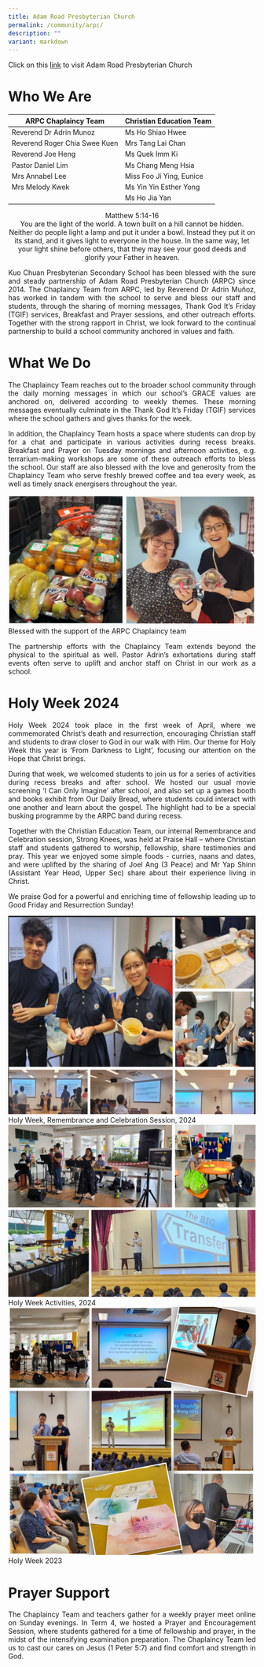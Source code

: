 ```yaml
---
title: Adam Road Presbyterian Church
permalink: /community/arpc/
description: ""
variant: markdown
---
```

Click on this [link](https://arpc.sg/) to visit Adam Road Presbyterian Church

# Who We Are


| ARPC Chaplaincy Team | Christian Education Team | 
| -------- | -------- | 
|Reverend Dr Adrin Munoz| Ms Ho Shiao Hwee    | 
|Reverend Roger Chia Swee Kuen| Mrs Tang Lai Chan|
|Reverend Joe Heng| Ms Quek Imm Ki    | 
|Pastor Daniel Lim| Ms Chang Meng Hsia|
|Mrs Annabel Lee| Miss Foo Ji Ying, Eunice    | 
|Mrs Melody Kwek| Ms Yin Yin Esther Yong|
|| Ms Ho Jia Yan   |


<p align="center">Matthew 5:14-16<br> 
You are the light of the world. A town built on a hill cannot be hidden. Neither do people light a lamp and put it under a bowl. Instead they put it on its stand, and it gives light to everyone in the house. In the same way, let your light shine before others, that they may see your good deeds and glorify your Father in heaven. </p>

<p align="justify">Kuo Chuan Presbyterian Secondary School has been blessed with the sure and steady partnership of Adam Road Presbyterian Church (ARPC) since 2014. The Chaplaincy Team from ARPC, led by Reverend Dr Adrin Muñoz, has worked in tandem with the school to serve and bless our staff and students, through the sharing of morning messages, Thank God It’s Friday (TGIF) services, Breakfast and Prayer sessions, and other outreach efforts. Together with the strong rapport in Christ, we look forward to the continual partnership to build a school community anchored in values and faith.</p> 

# What We Do
<p align="justify">The Chaplaincy Team reaches out to the broader school community through the daily morning messages in which our school’s GRACE values are anchored on, delivered according to weekly themes. These morning messages eventually culminate in the Thank God It’s Friday (TGIF) services where the school gathers and gives thanks for the week. </p>
<p align="justify">In addition, the Chaplaincy Team hosts a space where students can drop by for a chat and participate in various activities during recess breaks. Breakfast and Prayer on Tuesday mornings and afternoon activities, e.g. terrarium-making workshops are some of these outreach efforts to bless the school. Our staff are also blessed with the love and generosity from the Chaplaincy Team who serve freshly brewed coffee and tea every week, as well as timely snack energisers throughout the year. 
 </p>
 
![](/images/Our%20People/ARPC/chaplaicy_snack.png)
 Blessed with the support of the ARPC Chaplaincy team
<p align="justify">The partnership efforts with the Chaplaincy Team extends beyond the physical to the spiritual as well. Pastor Adrin’s exhortations during staff events often serve to uplift and anchor staff on Christ in our work as a school. </p>

# Holy Week 2024
<p align="justify">Holy Week 2024 took place in the first week of April, where we commemorated Christ’s death and resurrection, encouraging Christian staff and students to draw closer to God in our walk with Him. Our theme for Holy Week this year is ‘From Darkness to Light’, focusing our attention on the Hope that Christ brings.  </p>
<p align="justify">During that week, we welcomed students to join us for a series of activities during recess breaks and after school. We hosted our usual movie screening ‘I Can Only Imagine’ after school, and also set up a games booth and books exhibit from Our Daily Bread, where students could interact with one another and learn about the gospel. The highlight had to be a special busking programme by the ARPC band during recess. 
 </p>
<p align="justify">Together with the Christian Education Team, our internal Remembrance and Celebration session, Strong Knees, was held at Praise Hall – where Christian staff and students gathered to worship, fellowship, share testimonies and pray. This year we enjoyed some simple foods - curries, naans and dates, and were uplifted by the sharing of Joel Ang (3 Peace) and Mr Yap Shinn (Assistant Year Head, Upper Sec) share about their experience living in Christ. 
 </p>
<p align="justify">We praise God for a powerful and enriching time of fellowship leading up to Good Friday and Resurrection Sunday!
	</p>
	
![](/images/Our%20People/ARPC/holyweek1.png)
Holy Week, Remembrance and Celebration Session, 2024
![](/images/Our%20People/ARPC/holyweek2.png)
Holy Week Activities, 2024
![](/images/Our%20People/ARPC/Holy_Week_2023.png)
Holy Week 2023

# Prayer Support
<p align="justify">The Chaplaincy Team and teachers gather for a weekly prayer meet online on Sunday evenings. In Term 4, we hosted a Prayer and Encouragement Session, where students gathered for a time of fellowship and prayer, in the midst of the intensifying examination preparation. The Chaplaincy Team led us to cast our cares on Jesus (1 Peter 5:7) and find comfort and strength in God. </p>